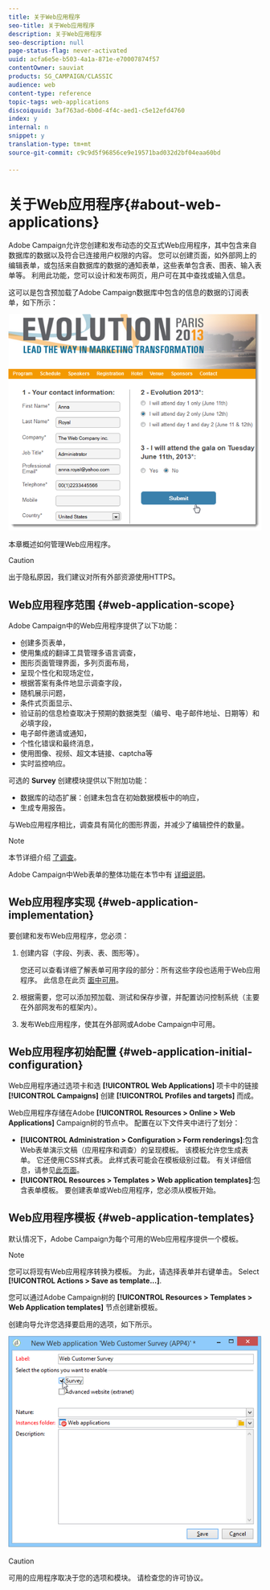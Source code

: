 ```yaml
---
title: 关于Web应用程序
seo-title: 关于Web应用程序
description: 关于Web应用程序
seo-description: null
page-status-flag: never-activated
uuid: acfa6e5e-b503-4a1a-871e-e70007874f57
contentOwner: sauviat
products: SG_CAMPAIGN/CLASSIC
audience: web
content-type: reference
topic-tags: web-applications
discoiquuid: 3af763ad-6b0d-4f4c-aed1-c5e12efd4760
index: y
internal: n
snippet: y
translation-type: tm+mt
source-git-commit: c9c9d5f96856ce9e19571bad032d2bf04eaa60bd

---
```



# 关于Web应用程序{#about-web-applications}

Adobe Campaign允许您创建和发布动态的交互式Web应用程序，其中包含来自数据库的数据以及符合已连接用户权限的内容。 您可以创建页面，如外部网上的编辑表单，或包括来自数据库的数据的通知表单，这些表单包含表、图表、输入表单等。 利用此功能，您可以设计和发布网页，用户可在其中查找或输入信息。

这可以是包含预加载了Adobe Campaign数据库中包含的信息的数据的订阅表单，如下所示：

![](assets/webapp_form_sample.png)

本章概述如何管理Web应用程序。

>[!CAUTION]
>
>出于隐私原因，我们建议对所有外部资源使用HTTPS。

## Web应用程序范围 {#web-application-scope}

Adobe Campaign中的Web应用程序提供了以下功能：

* 创建多页表单，
* 使用集成的翻译工具管理多语言调查，
* 图形页面管理界面，多列页面布局，
* 呈现个性化和现场定位，
* 根据答案有条件地显示调查字段，
* 随机展示问题，
* 条件式页面显示、
* 验证前的信息检查取决于预期的数据类型（编号、电子邮件地址、日期等）和必填字段，
* 电子邮件邀请或通知，
* 个性化错误和最终消息，
* 使用图像、视频、超文本链接、captcha等
* 实时监控响应。

可选的 **Survey** 创建模块提供以下附加功能：

* 数据库的动态扩展：创建未包含在初始数据模板中的响应，
* 生成专用报告。

与Web应用程序相比，调查具有简化的图形界面，并减少了编辑控件的数量。

>[!NOTE]
>
>本节详细介绍 [了调查](../../web/using/about-surveys.md)。
>
>Adobe Campaign中Web表单的整体功能在本节中有 [详细说明](../../web/using/about-web-forms.md)。

## Web应用程序实现 {#web-application-implementation}

要创建和发布Web应用程序，您必须：

1. 创建内容（字段、列表、表、图形等）。

   您还可以查看详细了解表单可用字段的部分：所有这些字段也适用于Web应用程序。 此信息在此页 [面中可用](../../web/using/adding-fields-to-a-web-form.md)。

1. 根据需要，您可以添加预加载、测试和保存步骤，并配置访问控制系统（主要在外部网发布的框架内）。
1. 发布Web应用程序，使其在外部网或Adobe Campaign中可用。

## Web应用程序初始配置 {#web-application-initial-configuration}

Web应用程序通过选项卡和选 **[!UICONTROL Web Applications]** 项卡中的链接 **[!UICONTROL Campaigns]** 创建 **[!UICONTROL Profiles and targets]** 而成。

Web应用程序存储在Adobe **[!UICONTROL Resources > Online > Web Applications]** Campaign树的节点中。 配置在以下文件夹中进行了划分：

* **[!UICONTROL Administration > Configuration > Form renderings]**:包含Web表单演示文稿（应用程序和调查）的呈现模板。 该模板允许您生成表单。 它还使用CSS样式表。 此样式表可能会在模板级别过载。 有关详细信息，请参见[此页面](../../web/using/form-rendering.md#selecting-the-form-rendering-template)。
* **[!UICONTROL Resources > Templates > Web application templates]**:包含表单模板。 要创建表单或Web应用程序，您必须从模板开始。

## Web应用程序模板 {#web-application-templates}

默认情况下，Adobe Campaign为每个可用的Web应用程序提供一个模板。

>[!NOTE]
>
>您可以将现有Web应用程序转换为模板。 为此，请选择表单并右键单击。 Select **[!UICONTROL Actions > Save as template...]**.

您可以通过Adobe Campaign树的 **[!UICONTROL Resources > Templates > Web Application templates]** 节点创建新模板。

创建向导允许您选择要启用的选项，如下所示。

![](assets/webapp_create_template.png)

>[!CAUTION]
>
>可用的应用程序取决于您的选项和模块。 请检查您的许可协议。

